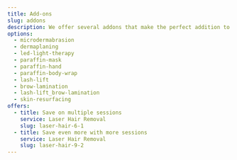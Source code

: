 ```yaml
---
title: Add-ons
slug: addons
description: We offer several addons that make the perfect addition to your experience.
options:
  - microdermabrasion
  - dermaplaning
  - led-light-therapy
  - paraffin-mask
  - paraffin-hand
  - paraffin-body-wrap
  - lash-lift
  - brow-lamination
  - lash-lift_brow-lamination
  - skin-resurfacing
offers:
  - title: Save on multiple sessions
    service: Laser Hair Removal
    slug: laser-hair-6-1
  - title: Save even more with more sessions
    service: Laser Hair Removal
    slug: laser-hair-9-2
---
```

